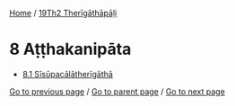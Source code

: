 
[Home](/) / [19Th2 Therīgāthāpāḷi](/tipitaka/19Th2.md)

# 8 Aṭṭhakanipāta

* [8.1 Sīsūpacālātherīgāthā](/tipitaka/19Th2/8/8.1.md)

[Go to previous page](/tipitaka/19Th2/7/7.3.md) / [Go to parent page](/tipitaka/19Th2/0.md) / [Go to next page](/tipitaka/19Th2/8/8.1.md)


